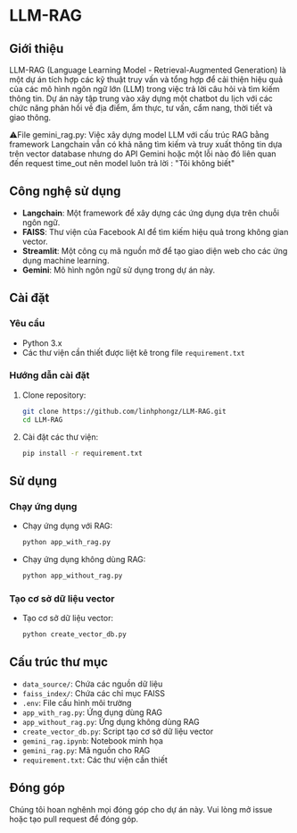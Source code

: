 # LLM-RAG

## Giới thiệu

LLM-RAG (Language Learning Model - Retrieval-Augmented Generation) là một dự án tích hợp các kỹ thuật truy vấn và tổng hợp để cải thiện hiệu quả của các mô hình ngôn ngữ lớn (LLM) trong việc trả lời câu hỏi và tìm kiếm thông tin. Dự án này tập trung vào xây dựng một chatbot du lịch với các chức năng phản hồi về địa điểm, ẩm thực, tư vấn, cẩm nang, thời tiết và giao thông. 


⚠️File gemini_rag.py: Việc xây dựng model LLM với cấu trúc RAG bằng framework Langchain vẫn có khả năng tìm kiếm và truy xuất thông tin dựa trên vector database nhưng do API Gemini hoặc một lỗi nào đó liên quan đến request time_out nên model luôn trả lời : "Tôi không biết"

## Công nghệ sử dụng

- **Langchain**: Một framework để xây dựng các ứng dụng dựa trên chuỗi ngôn ngữ.
- **FAISS**: Thư viện của Facebook AI để tìm kiếm hiệu quả trong không gian vector.
- **Streamlit**: Một công cụ mã nguồn mở để tạo giao diện web cho các ứng dụng machine learning.
- **Gemini**: Mô hình ngôn ngữ sử dụng trong dự án này.

## Cài đặt

### Yêu cầu

- Python 3.x
- Các thư viện cần thiết được liệt kê trong file `requirement.txt`

### Hướng dẫn cài đặt

1. Clone repository:
    ```bash
    git clone https://github.com/linhphongz/LLM-RAG.git
    cd LLM-RAG
    ```
2. Cài đặt các thư viện:
    ```bash
    pip install -r requirement.txt
    ```

## Sử dụng

### Chạy ứng dụng

- Chạy ứng dụng với RAG:
    ```bash
    python app_with_rag.py
    ```
- Chạy ứng dụng không dùng RAG:
    ```bash
    python app_without_rag.py
    ```

### Tạo cơ sở dữ liệu vector

- Tạo cơ sở dữ liệu vector:
    ```bash
    python create_vector_db.py
    ```

## Cấu trúc thư mục

- `data_source/`: Chứa các nguồn dữ liệu
- `faiss_index/`: Chứa các chỉ mục FAISS
- `.env`: File cấu hình môi trường
- `app_with_rag.py`: Ứng dụng dùng RAG
- `app_without_rag.py`: Ứng dụng không dùng RAG
- `create_vector_db.py`: Script tạo cơ sở dữ liệu vector
- `gemini_rag.ipynb`: Notebook minh họa
- `gemini_rag.py`: Mã nguồn cho RAG
- `requirement.txt`: Các thư viện cần thiết

## Đóng góp

Chúng tôi hoan nghênh mọi đóng góp cho dự án này. Vui lòng mở issue hoặc tạo pull request để đóng góp.


